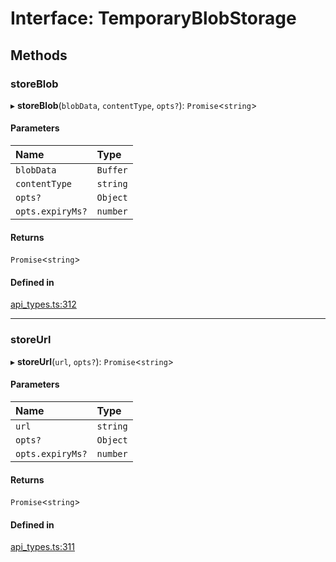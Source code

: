 # Interface: TemporaryBlobStorage

## Methods

### storeBlob

▸ **storeBlob**(`blobData`, `contentType`, `opts?`): `Promise`<`string`\>

#### Parameters

| Name | Type |
| :------ | :------ |
| `blobData` | `Buffer` |
| `contentType` | `string` |
| `opts?` | `Object` |
| `opts.expiryMs?` | `number` |

#### Returns

`Promise`<`string`\>

#### Defined in

[api_types.ts:312](https://github.com/coda/packs-sdk/blob/main/api_types.ts#L312)

___

### storeUrl

▸ **storeUrl**(`url`, `opts?`): `Promise`<`string`\>

#### Parameters

| Name | Type |
| :------ | :------ |
| `url` | `string` |
| `opts?` | `Object` |
| `opts.expiryMs?` | `number` |

#### Returns

`Promise`<`string`\>

#### Defined in

[api_types.ts:311](https://github.com/coda/packs-sdk/blob/main/api_types.ts#L311)
